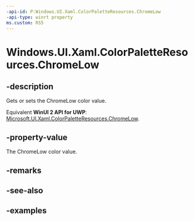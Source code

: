 ```yaml
---
-api-id: P:Windows.UI.Xaml.ColorPaletteResources.ChromeLow
-api-type: winrt property
ms.custom: RS5
---
```


<!-- Property syntax.
public IReference<Color> ChromeLow { get;  set; }
-->

# Windows.UI.Xaml.ColorPaletteResources.ChromeLow

## -description

Gets or sets the ChromeLow color value.

Equivalent **WinUI 2 API for UWP**: [Microsoft.UI.Xaml.ColorPaletteResources.ChromeLow](/windows/winui/api/microsoft.ui.xaml.colorpaletteresources.chromelow).

## -property-value

The ChromeLow color value.

## -remarks

## -see-also

## -examples

